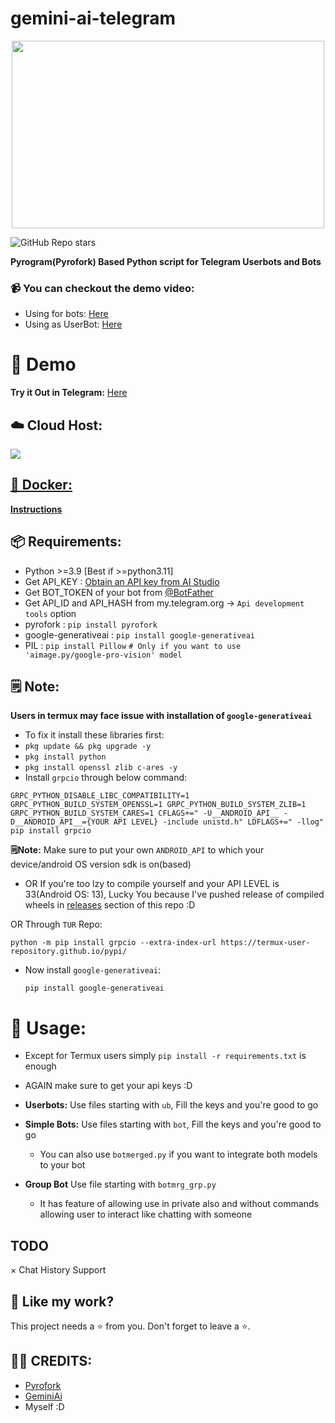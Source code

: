 # gemini-ai-telegram
<p align=center>
<img src="https://github.com/AbhiTheModder/gemini-ai-telegram/assets/85984486/710e32e6-3751-4cc9-b846-f17367076962" width=500 height=300>

![GitHub Repo stars](https://img.shields.io/github/stars/AbhiTheModder/gemini-ai-telegram)

   **Pyrogram(Pyrofork) Based Python script for Telegram Userbots and Bots**
</p>

### 📹 You can checkout the demo video:
- Using for bots: [Here](https://x.com/Qbtaumai/status/1736681149047726176?s=20)
- Using as UserBot: [Here](https://x.com/Qbtaumai/status/1736681423703351629?s=20)

# 🚀 Demo
**Try it Out in Telegram:** [Here](https://t.me/gemini_testbot)

## ☁️ Cloud Host:

<a href="https://app.koyeb.com/deploy?type=git&repository=github.com/AbhiTheModder/gemini-ai-telegram&branch=main&name=gemini"><img src="https://www.koyeb.com/static/images/deploy/button.svg">

## 🐋 Docker:
**[Instructions](docker.md)**

## 📦 Requirements:
- Python >=3.9 [Best if >=python3.11]
- Get API_KEY : [Obtain an API key from AI Studio](https://makersuite.google.com/app/apikey)
- Get BOT_TOKEN of your bot from [@BotFather](https://t.me/botfather)
- Get API_ID and API_HASH from my.telegram.org -> `Api development tools` option
- pyrofork : `pip install pyrofork`
- google-generativeai : `pip install google-generativeai`
- PIL : `pip install Pillow` `# Only if you want to use 'aimage.py/google-pro-vision' model`

## 🗒️ Note:
 **Users in termux may face issue with installation of `google-generativeai`**
- To fix it install  these libraries first:
- `pkg update && pkg upgrade -y`
- `pkg install python`
- `pkg install openssl zlib c-ares -y`
- Install `grpcio` through below command:
 ```
GRPC_PYTHON_DISABLE_LIBC_COMPATIBILITY=1 GRPC_PYTHON_BUILD_SYSTEM_OPENSSL=1 GRPC_PYTHON_BUILD_SYSTEM_ZLIB=1 GRPC_PYTHON_BUILD_SYSTEM_CARES=1 CFLAGS+=" -U__ANDROID_API__ -D__ANDROID_API__={YOUR API LEVEL} -include unistd.h" LDFLAGS+=" -llog" pip install grpcio
```
**🗒️Note:** Make sure to put your own `ANDROID_API` to which your device/android OS version sdk is on(based)
- OR If you're too lzy to compile yourself and your API LEVEL is 33(Android OS: 13), Lucky You because I've pushed release of compiled wheels in [releases](https://github.com/AbhiTheModder/gemini-ai-telegram/releases/) section of this repo :D

OR Through `TUR` Repo:
```shell
python -m pip install grpcio --extra-index-url https://termux-user-repository.github.io/pypi/
```

- Now install `google-generativeai`:
  ```
  pip install google-generativeai
  ```

# 🏃 Usage:
- Except for Termux users simply `pip install -r requirements.txt` is enough
- AGAIN make sure to get your api keys :D
- **Userbots:**
  Use files starting with `ub`, Fill the keys and you're good to go
- **Simple Bots:**
  Use files starting with `bot`, Fill the keys and you're good to go

  - You can also use `botmerged.py` if you want to integrate both models to your bot
- **Group Bot**
  Use file starting with `botmrg_grp.py`
  - It has feature of allowing use in private also and without commands allowing user to interact like chatting with someone

## TODO
× Chat History Support

## 💖 Like my work?
This project needs a ⭐ from you. Don't forget to leave a ⭐.    

## 👨‍💻 CREDITS:
- [Pyrofork](https://github.com/Mayuri-Chan/pyrofork/)
- [GeminiAi](https://blog.google/technology/ai/google-gemini-ai/)
- Myself :D
